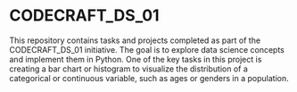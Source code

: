 # CODECRAFT_DS_01

This repository contains tasks and projects completed as part of the CODECRAFT_DS_01 initiative. The goal is to explore data science concepts and implement them in Python. One of the key tasks in this project is creating a bar chart or histogram to visualize the distribution of a categorical or continuous variable, such as ages or genders in a population.
